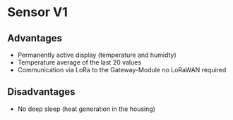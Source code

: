 # Sensor V1

## Advantages

- Permanently active display (temperature and humidty)
- Temperature average of the last 20 values
- Communication via LoRa to the Gateway-Module no LoRaWAN required

## Disadvantages

- No deep sleep (heat generation in the housing)